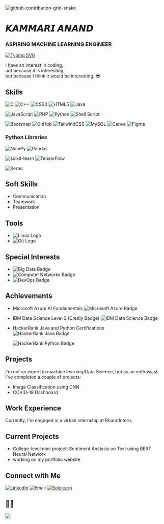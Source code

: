 ![github-contribution-grid-snake](https://user-images.githubusercontent.com/89845641/218791674-c52db856-24d2-429f-8867-170c365730d1.svg)


# 𝙆𝘼𝙈𝙈𝘼𝙍𝙄 𝘼𝙉𝘼𝙉𝘿
### ASPIRING MACHINE LEARNING ENGINEER



[![Typing SVG](https://readme-typing-svg.herokuapp.com?font=Poppins&size=28&duration=3000&pause=1000&color=38BDAE&width=635&lines=Python+enthusiast+%F0%9F%90%8D;Data+analysis+%F0%9F%93%8A;Data+Visualization+%F0%9F%93%89;Feature+Engineering+%F0%9F%9A%80;Command+Line+Enthusiast+%F0%9F%96%A5)](https://git.io/typing-svg)




I have an interest in coding, \
not because it is interesting, \
but because I think it would be interesting. 😎


## Skills

![C](https://img.shields.io/badge/c-%2300599C.svg?style=flat-square&logo=c&logoColor=white) ![C++](https://img.shields.io/badge/c++-%2300599C.svg?style=flat-square&logo=c%2B%2B&logoColor=white) ![CSS3](https://img.shields.io/badge/css3-%231572B6.svg?style=flat-square&logo=css3&logoColor=white) ![HTML5](https://img.shields.io/badge/html5-%23E34F26.svg?style=flat-square&logo=html5&logoColor=white) ![Java](https://img.shields.io/badge/java-%23ED8B00.svg?style=flat-square&logo=java&logoColor=white) 

![JavaScript](https://img.shields.io/badge/javascript-%23323330.svg?style=flat-square&logo=javascript&logoColor=%23F7DF1E) ![PHP](https://img.shields.io/badge/php-%23777BB4.svg?style=flat-square&logo=php&logoColor=white) ![Python](https://img.shields.io/badge/python-3670A0?style=flat-square&logo=python&logoColor=ffdd54) ![Shell Script](https://img.shields.io/badge/shell_script-%23121011.svg?style=flat-square&logo=gnu-bash&logoColor=white)

![Bootstrap](https://img.shields.io/badge/bootstrap-%23563D7C.svg?style=flat-square&logo=bootstrap&logoColor=white) ![GitHub](https://img.shields.io/badge/GitHub-%23121011.svg?style=flat-square&logo=github&logoColor=white) ![TailwindCSS](https://img.shields.io/badge/tailwindcss-%2338B2AC.svg?style=flat-square&logo=tailwind-css&logoColor=white) ![MySQL](https://img.shields.io/badge/mysql-%2300f.svg?style=flat-square&logo=mysql&logoColor=white) ![Canva](https://img.shields.io/badge/Canva-%2300C4CC.svg?style=flat-square&logo=Canva&logoColor=white) 	![Figma](https://img.shields.io/badge/figma-%23F24E1E.svg?style=flat-square&logo=figma&logoColor=white)


### Python Libraries

![NumPy](https://img.shields.io/badge/numpy-%23013243.svg?style=flat-square&logo=numpy&logoColor=white) 
![Pandas](https://img.shields.io/badge/pandas-%23150458.svg?style=flat-square&logo=pandas&logoColor=white) 

![scikit-learn](https://img.shields.io/badge/scikit--learn-%23F7931E.svg?style=flat-square&logo=scikit-learn&logoColor=white) 
![TensorFlow](https://img.shields.io/badge/TensorFlow-%23FF6F00.svg?style=flat-square&logo=TensorFlow&logoColor=white) 

![Keras](https://img.shields.io/badge/Keras-%23D00000.svg?style=flat-square&logo=Keras&logoColor=white)

## Soft Skills

- Communication
- Teamwork
- Presentation

## Tools

- ![Linux Logo](https://img.icons8.com/color/48/000000/linux.png)
- ![Git Logo](https://img.icons8.com/color/48/000000/git.png)

## Special Interests

- ![Big Data Badge](https://img.shields.io/badge/-Big_Data-orange)
- ![Computer Networks Badge](https://img.shields.io/badge/-Computer_Networks-blueviolet)
- ![DevOps Badge](https://img.shields.io/badge/-DevOps-brightgreen)

## Achievements

- Microsoft Azure AI Fundamentals ![Microsoft Azure Badge](https://img.shields.io/badge/Achievement-Microsoft_Azure-blue)
  
- IBM Data Science Level 2 (Credly Badge) ![IBM Data Science Badge](https://img.shields.io/badge/Achievement-IBM_Data_Science-blue)

- HackerRank Java and Python Certifications \
  ![HackerRank Java Badge](https://img.shields.io/badge/Achievement-HackerRank_Java-brightgreen)
  
  ![HackerRank Python Badge](https://img.shields.io/badge/Achievement-HackerRank_Python-brightgreen)

## Projects

I'm not an expert in machine learning/Data Science, but as an enthusiast, I've completed a couple of projects:

- Image Classification using CNN
- COVID-19 Dashboard

## Work Experience

Currently, I'm engaged in a virtual internship at BharatIntern.

## Current Projects

- College-level mini project: Sentiment Analysis on Text using BERT Neural Network
- working on my portfolio website 

## Connect with Me

[![LinkedIn](https://img.shields.io/badge/LinkedIn-Connect-blue)](https://www.linkedin.com/in/kammari-anand-504512230/)
![Email](https://img.shields.io/badge/Email-Contact-informational)
[![Sololearn](https://img.shields.io/badge/Sololearn-Connect-green)](https://www.sololearn.com/profile/20186597)



## 🧑‍💻


![](https://quotes-github-readme.vercel.app/api?type=horizontal&theme=merko)
